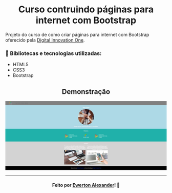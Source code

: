 <h1 align="center">Curso contruindo páginas para internet com Bootstrap</h1>

Projeto do curso de como criar páginas para internet com Bootstrap oferecido pela [Digital Innovation One](https://digitalinnovation.one/sign-up?ref=FBAIQEAO9X "Digital Innovation One").

### :rocket: Bibliotecas e tecnologias utilizadas:
- HTML5
- CSS3
- Bootstrap

<h2 align="center">Demonstração</h2>

![](https://github.com/Ewertonalex/aula_bootstrap/blob/main/demo.jpg)

---

<h4 align="center">
    Feito por <a href="https://www.linkedin.com/in/ewerton-alexander-oliveira-batista-780869232/" target="_blank">Ewerton Alexander</a>!
    <g-emoji class="g-emoji" alias="wave" fallback-src="https://github.githubassets.com/images/icons/emoji/unicode/1f44b.png">👋</g-emoji>
</h4>
